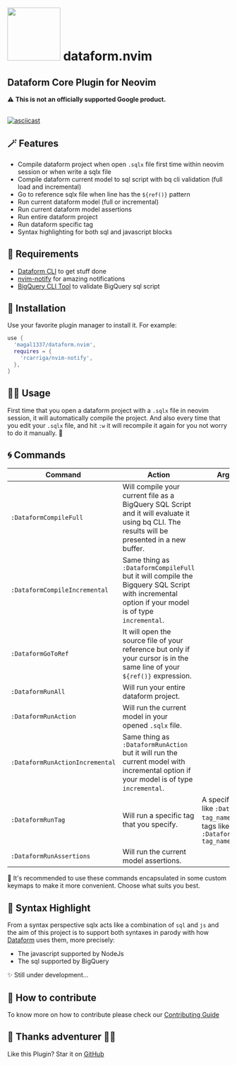 # <img src="images/dataform-logo.png" width="120" height="120">  dataform.nvim
## Dataform Core Plugin for Neovim

⚠️ **This is not an officially supported Google product.**
<br>
<br>

[![asciicast](https://asciinema.org/a/PV7XeWQqBBotCx8EhhXLVZlyG.svg)](https://asciinema.org/a/PV7XeWQqBBotCx8EhhXLVZlyG)

## 🪄 Features

- Compile dataform project when open `.sqlx` file first time within neovim session or when write a sqlx file
- Compile dataform current model to sql script with bq cli validation (full load and incremental)
- Go to reference sqlx file when line has the `${ref()}` pattern
- Run current dataform model (full or incremental)
- Run current dataform model assertions
- Run entire dataform project
- Run dataform specific tag
- Syntax highlighting for both sql and javascript blocks

## 📜 Requirements

- [Dataform CLI](https://cloud.google.com/dataform/docs/use-dataform-cli) to get stuff done
- [nvim-notify](https://github.com/rcarriga/nvim-notify) for amazing notifications
- [BigQuery CLI Tool](https://cloud.google.com/bigquery/docs/bq-command-line-tool?hl=pt-br) to validate BigQuery sql script

## 🧪 Installation

Use your favorite plugin manager to install it. For example:

```lua
use {
  'magal1337/dataform.nvim',
  requires = {
    'rcarriga/nvim-notify',
  },
}
```

## 🧙‍♂️ Usage

First time that you open a dataform project with a `.sqlx` file in neovim session, it will automatically compile the project.
And also every time that you edit your `.sqlx` file, and hit `:w` it will recompile it again for you not worry to do it manually. 🔮

## 🌀 Commands
| Command | Action | Arguments|
|---|---|---|
|`:DataformCompileFull` | Will compile your current file as a BigQuery SQL Script and it will evaluate it using bq CLI. The results will be presented in a new buffer. ||
|`:DataformCompileIncremental` | Same thing as `:DataformCompileFull` but it will compile the Bigquery SQL Script with incremental option if your model is of type `incremental`. ||
|`:DataformGoToRef` |It will open the source file of your reference but only if your cursor is in the same line of your `${ref()}` expression. ||
|`:DataformRunAll`|Will run your entire dataform project.||
|`:DataformRunAction`|Will run the current model in your opened `.sqlx` file.||
|`:DataformRunActionIncremental`|Same thing as `:DataformRunAction` but it will run the current model with incremental option if your model is of type `incremental`.||
|`:DataformRunTag`|Will run a specific tag that you specify.| A specific tag name like `:DataformRunTag tag_name` or a list of tags like `:DataformRunTag tag_name1,tag_name2` |
|`:DataformRunAssertions`| Will run the current model assertions. ||

🔮 It's recommended to use these commands encapsulated in some custom keymaps to make it more convenient. Choose what suits you best.
## 📖 Syntax Highlight
From a syntax perspective sqlx acts like a combination of `sql` and `js` and the aim of this project is to support both syntaxes in parody with how [Dataform](https://github.com/dataform-co/dataform) uses them, more precisely:

- The javascript supported by NodeJs
- The sql supported by BigQuery

✨ Still under development...
## 🏰 How to contribute
To know more on how to contribute please check our [Contributing Guide](https://github.com/magal1337/dataform.nvim/blob/main/CONTRIBUTING.md)
## 🙏 Thanks adventurer 🧙‍♀️
Like this Plugin? Star it on [GitHub](https://github.com/magal1337/dataform.nvim)
